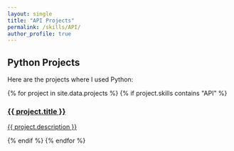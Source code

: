 ```yaml
---
layout: single
title: "API Projects"
permalink: /skills/API/
author_profile: true
---
```


## Python Projects

Here are the projects where I used Python:

<div class="skills-grid">
  {% for project in site.data.projects %}
  {% if project.skills contains "API" %}
      <div class="tile">
        <a href="{{ project.url }}">
          <h3>{{ project.title }}</h3>
          <p>{{ project.description }}</p>
        </a>
      </div>
    {% endif %}
  {% endfor %}
</div>
